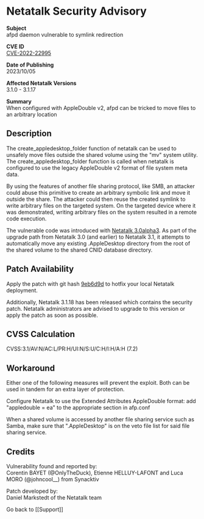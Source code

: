 # Netatalk Security Advisory

**Subject**  
afpd daemon vulnerable to symlink redirection

**CVE ID**  
[CVE-2022-22995](https://www.cve.org/CVERecord?id=CVE-2022-22995)

**Date of Publishing**  
2023/10/05

**Affected Netatalk Versions**  
3.1.0 - 3.1.17

**Summary**  
When configured with AppleDouble v2, afpd can be tricked to move files
to an arbitrary location

## Description

The create_appledesktop_folder function of netatalk can be used to
unsafely move files outside the shared volume using the "mv" system
utility. The create_appledesktop_folder function is called when netatalk
is configured to use the legacy AppleDouble v2 format of file system
meta data.

By using the features of another file sharing protocol, like SMB, an
attacker could abuse this primitive to create an arbitrary symbolic link
and move it outside the share. The attacker could then reuse the created
symlink to write arbitrary files on the targeted system. On the targeted
device where it was demonstrated, writing arbitrary files on the system
resulted in a remote code execution.

The vulnerable code was introduced with [Netatalk
3.0alpha3](https://netatalk.io/3.1/ReleaseNotes3.1.0). As part of the
upgrade path from Netatalk 3.0 (and earlier) to Netatalk 3.1, it
attempts to automatically move any existing .AppleDesktop directory from
the root of the shared volume to the shared CNID database directory.

## Patch Availability

Apply the patch with git hash
[9eb6d9d](https://github.com/Netatalk/netatalk/commit/9eb6d9d0ac17dca210ccbf05476a925a6b379dfb.diff)
to hotfix your local Netatalk deployment.

Additionally, Netatalk 3.1.18 has been released which contains the
security patch. Netatalk administrators are advised to upgrade to this
version or apply the patch as soon as possible.

## CVSS Calculation

CVSS:3.1/AV:N/AC:L/PR:H/UI:N/S:U/C:H/I:H/A:H (7.2)

## Workaround

Either one of the following measures will prevent the exploit. Both can
be used in tandem for an extra layer of protection.

Configure Netatalk to use the Extended Attributes AppleDouble format:
add "appledouble = ea" to the appropriate section in afp.conf

When a shared volume is accessed by another file sharing service such as
Samba, make sure that ".AppleDesktop" is on the veto file list for said
file sharing service.

## Credits

Vulnerability found and reported by:  
Corentin BAYET (@OnlyTheDuck), Etienne HELLUY-LAFONT and Luca MORO
(@johncool\_\_) from Synacktiv

Patch developed by:  
Daniel Markstedt of the Netatalk team

Go back to [[Support]]
